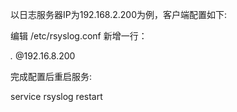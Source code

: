 
以日志服务器IP为192.168.2.200为例，客户端配置如下:

编辑 /etc/rsyslog.conf 新增一行：

*.*                @192.16.8.200

完成配置后重启服务:

service rsyslog restart
